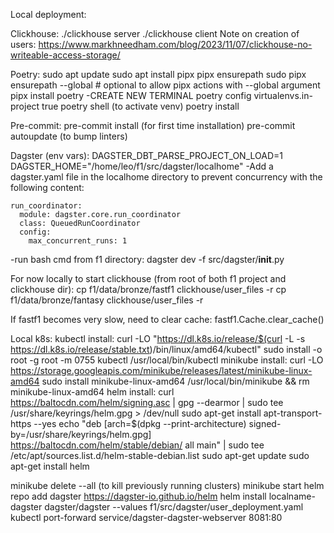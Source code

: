 Local deployment:

Clickhouse:
./clickhouse server
./clickhouse client
Note on creation of users: https://www.markhneedham.com/blog/2023/11/07/clickhouse-no-writeable-access-storage/

Poetry:
sudo apt update
sudo apt install pipx
pipx ensurepath
sudo pipx ensurepath --global # optional to allow pipx actions with --global argument
pipx install poetry
-CREATE NEW TERMINAL
poetry config virtualenvs.in-project true
poetry shell (to activate venv)
poetry install

Pre-commit:
pre-commit install (for first time installation)
pre-commit autoupdate (to bump linters)

Dagster (env vars):
DAGSTER_DBT_PARSE_PROJECT_ON_LOAD=1
DAGSTER_HOME="/home/leo/f1/src/dagster/localhome"
-Add a dagster.yaml file in the localhome directory to prevent concurrency with the following content:
```
run_coordinator:
  module: dagster.core.run_coordinator
  class: QueuedRunCoordinator
  config:
    max_concurrent_runs: 1
```
-run bash cmd from f1 directory: dagster dev -f src/dagster/__init__.py

For now locally to start clickhouse (from root of both f1 project and clickhouse dir):
cp f1/data/bronze/fastf1 clickhouse/user_files -r
cp f1/data/bronze/fantasy clickhouse/user_files -r

If fastf1 becomes very slow, need to clear cache:
fastf1.Cache.clear_cache()

Local k8s:
kubectl install:
curl -LO "https://dl.k8s.io/release/$(curl -L -s https://dl.k8s.io/release/stable.txt)/bin/linux/amd64/kubectl"
sudo install -o root -g root -m 0755 kubectl /usr/local/bin/kubectl
minikube install:
curl -LO https://storage.googleapis.com/minikube/releases/latest/minikube-linux-amd64
sudo install minikube-linux-amd64 /usr/local/bin/minikube && rm minikube-linux-amd64
helm install:
curl https://baltocdn.com/helm/signing.asc | gpg --dearmor | sudo tee /usr/share/keyrings/helm.gpg > /dev/null
sudo apt-get install apt-transport-https --yes
echo "deb [arch=$(dpkg --print-architecture) signed-by=/usr/share/keyrings/helm.gpg] https://baltocdn.com/helm/stable/debian/ all main" | sudo tee /etc/apt/sources.list.d/helm-stable-debian.list
sudo apt-get update
sudo apt-get install helm

minikube delete --all (to kill previously running clusters)
minikube start
helm repo add dagster https://dagster-io.github.io/helm
helm install localname-dagster dagster/dagster --values f1/src/dagster/user_deployment.yaml
kubectl port-forward service/dagster-dagster-webserver 8081:80
